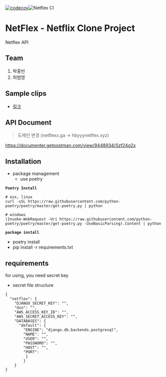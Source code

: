 [![codecov](https://codecov.io/gh/FC-NETFLEX/Netflix_Clone_Backend/branch/master/graph/badge.svg)](https://codecov.io/gh/FC-NETFLEX/Netflix_Clone_Backend)![Netflex CI](https://github.com/FC-NETFLEX/Netflix_Clone_Backend/workflows/Netflex%20CI/badge.svg?branch=master)

# NetFlex - Netflix Clone Project

Netflex API

## Team

1. 박홍빈
2. 허범영


## Sample clips
- [링크](https://github.com/FC-NETFLEX/Netflix_Clone_iOS#sample-clips)

## API Document

> 도메인 변경 (netflexx.ga -> hbyyynetflex.xyz)

https://documenter.getpostman.com/view/9448934/Szf24q2x



## Installation

- package management
  - use poetry



**`Poetry Install`**

```shell
# osx, linux
curl -sSL https://raw.githubusercontent.com/python-poetry/poetry/master/get-poetry.py | python

# windows
(Invoke-WebRequest -Uri https://raw.githubusercontent.com/python-poetry/poetry/master/get-poetry.py -UseBasicParsing).Content | python
```

**`package install`**

- poetry install
- pip install -r requirements.txt



## requirements

for using, you need secret key

- secret file structure

```
{
  "netflex": {
    "DJANGO_SECRET_KEY": "",
    "dsn": "",
    "AWS_ACCESS_KEY_ID": "",
    "AWS_SECRET_ACCESS_KEY": "",
    "DATABASES": {
      "default": {
        "ENGINE": "django.db.backends.postgresql",
        "NAME": "",
        "USER": "",
        "PASSWORD": "",
        "HOST": "",
        "PORT": 
     	 }    
    	}
	}
}
```

